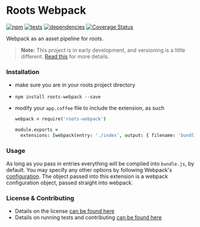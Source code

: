 # Roots Webpack

[![npm](https://badge.fury.io/js/roots-webpack.svg?style=flat)](http://badge.fury.io/js/roots-webpack) [![tests](https://badge.fury.io/travis/carrot/roots-webpack/master.svg?style=flat)](https://travis-ci.org/carrot/roots-webpack) [![dependencies](https://badge.fury.io/gemnasium/carrot/roots-webpack.svg?style=flat)](https://gemnasium.com/carrot/roots-webpack) [![Coverage Status](https://img.shields.io/coveralls/carrot/roots-webpack.svg?style=flat)](https://coveralls.io/r/carrot/roots-webpack?branch=master)

Webpack as an asset pipeline for roots.

> **Note:** This project is in early development, and versioning is a little different. [Read this](http://markup.im/#q4_cRZ1Q) for more details.

### Installation

- make sure you are in your roots project directory
- `npm install roots-webpack --save`
- modify your `app.coffee` file to include the extension, as such

  ```coffee
  webpack = require('roots-webpack')

  module.exports =
    extensions: [webpack(entry: './index', output: { filename: 'bundle.js' })]
  ```

### Usage

As long as you pass in entries everything will be compiled into `bundle.js`, by default. You may specify any other options by following Webpack's [configuration](http://webpack.github.io/docs/configuration.html). The object passed into this extension is a webpack configuration object, passed straight into webpack.

### License & Contributing

- Details on the license [can be found here](LICENSE.md)
- Details on running tests and contributing [can be found here](contributing.md)
